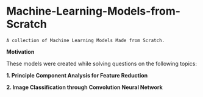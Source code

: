 # Machine-Learning-Models-from-Scratch
```A collection of Machine Learning Models Made from Scratch.```

**Motivation**

These models were created while solving questions on the following topics:

**1. Principle Component Analysis for Feature Reduction**

**2. Image Classification through Convolution Neural Network**
